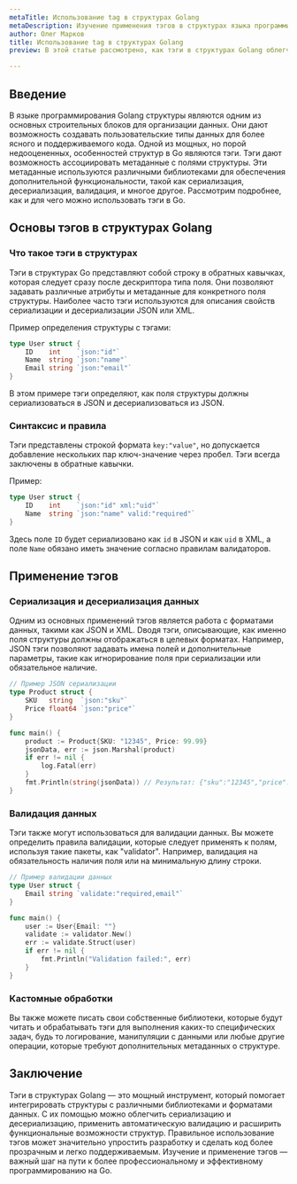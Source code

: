 ```yaml
---
metaTitle: Использование tag в структурах Golang
metaDescription: Изучение применения тэгов в структурах языка программирования Golang. Узнайте, как они помогают при сериализации и десериализации данных, а также валидации входных данных.
author: Олег Марков
title: Использование tag в структурах Golang
preview: В этой статье рассмотрено, как тэги в структурах Golang облегчают работу с данными. Мы узнаем, как использовать тэги для сериализации и валидации данных.

---
```


## Введение

В языке программирования Golang структуры являются одним из основных строительных блоков для организации данных. Они дают возможность создавать пользовательские типы данных для более ясного и поддерживаемого кода. Одной из мощных, но порой недооцененных, особенностей структур в Go являются тэги. Тэги дают возможность ассоциировать метаданные с полями структуры. Эти метаданные используются различными библиотеками для обеспечения дополнительной функциональности, такой как сериализация, десериализация, валидация, и многое другое. Рассмотрим подробнее, как и для чего можно использовать тэги в Go.

## Основы тэгов в структурах Golang

### Что такое тэги в структурах

Тэги в структурах Go представляют собой строку в обратных кавычках, которая следует сразу после дескриптора типа поля. Они позволяют задавать различные атрибуты и метаданные для конкретного поля структуры. Наиболее часто тэги используются для описания свойств сериализации и десериализации JSON или XML.

Пример определения структуры с тэгами:

```go
type User struct {
    ID    int    `json:"id"`
    Name  string `json:"name"`
    Email string `json:"email"`
}
```

В этом примере тэги определяют, как поля структуры должны сериализоваться в JSON и десериализоваться из JSON.

### Синтаксис и правила

Тэги представлены строкой формата `key:"value"`, но допускается добавление нескольких пар ключ-значение через пробел. Тэги всегда заключены в обратные кавычки.

Пример:

```go
type User struct {
    ID    int    `json:"id" xml:"uid"`
    Name  string `json:"name" valid:"required"`
}
```

Здесь поле `ID` будет сериализовано как `id` в JSON и как `uid` в XML, а поле `Name` обязано иметь значение согласно правилам валидаторов.

## Применение тэгов

### Сериализация и десериализация данных

Одним из основных применений тэгов является работа с форматами данных, такими как JSON и XML. Dводя тэги, описывающие, как именно поля структуры должны отображаться в целевых форматах. Например, JSON тэги позволяют задавать имена полей и дополнительные параметры, такие как игнорирование поля при сериализации или обязательное наличие.

```go
// Пример JSON сериализации
type Product struct {
    SKU   string  `json:"sku"`
    Price float64 `json:"price"`
}

func main() {
    product := Product{SKU: "12345", Price: 99.99}
    jsonData, err := json.Marshal(product)
    if err != nil {
        log.Fatal(err)
    }
    fmt.Println(string(jsonData)) // Результат: {"sku":"12345","price":99.99}
}
```

### Валидация данных

Тэги также могут использоваться для валидации данных. Вы можете определить правила валидации, которые следует применять к полям, используя такие пакеты, как "validator". Например, валидация на обязательность наличия поля или на минимальную длину строки.

```go
// Пример валидации данных
type User struct {
    Email string `validate:"required,email"`
}

func main() {
    user := User{Email: ""}
    validate := validator.New()
    err := validate.Struct(user)
    if err != nil {
        fmt.Println("Validation failed:", err)
    }
}
```

### Кастомные обработки

Вы также можете писать свои собственные библиотеки, которые будут читать и обрабатывать тэги для выполнения каких-то специфических задач, будь то логирование, манипуляции с данными или любые другие операции, которые требуют дополнительных метаданных о структуре.

## Заключение

Тэги в структурах Golang — это мощный инструмент, который помогает интегрировать структуры с различными библиотеками и форматами данных. С их помощью можно облегчить сериализацию и десериализацию, применить автоматическую валидацию и расширить функциональные возможности структур. Правильное использование тэгов может значительно упростить разработку и сделать код более прозрачным и легко поддерживаемым. Изучение и применение тэгов — важный шаг на пути к более профессиональному и эффективному программированию на Go.